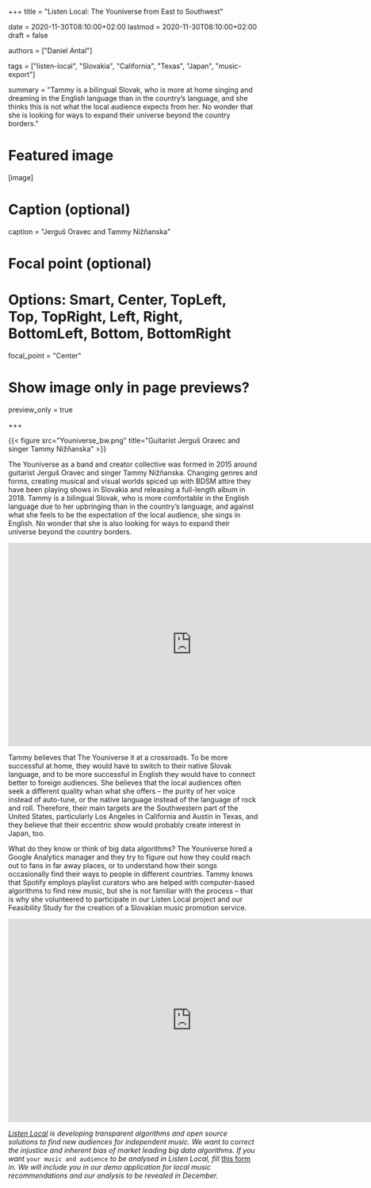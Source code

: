 +++
title = "Listen Local: The Youniverse from East to Southwest"

date = 2020-11-30T08:10:00+02:00
lastmod = 2020-11-30T08:10:00+02:00
draft = false

authors = ["Daniel Antal"]

tags = ["listen-local", "Slovakia", "California", "Texas", "Japan", "music-export"]

summary = "Tammy is a bilingual Slovak, who is more at home singing and dreaming in the English language than in the country’s language, and she thinks this is not what the local audience expects from her. No wonder that she is looking for ways to expand their universe beyond the country borders."


# Featured image
[image]
  # Caption (optional)
  caption = "Jerguš Oravec and Tammy Nižňanska"

  # Focal point (optional)
  # Options: Smart, Center, TopLeft, Top, TopRight, Left, Right, BottomLeft, Bottom, BottomRight
  focal_point = "Center"

  # Show image only in page previews?
  preview_only = true

+++

{{< figure src="Youniverse_bw.png" title="Guitarist Jerguš Oravec and singer Tammy Nižňanska" >}}
 
The Youniverse as a band and creator collective was formed in 2015 around guitarist Jerguš Oravec and singer Tammy Nižňanska. Changing genres and forms, creating musical and visual worlds spiced up with BDSM attire they have been playing shows in Slovakia and releasing a full-length album in 2018.  Tammy is a bilingual Slovak, who is more comfortable in the English language due to her upbringing than in the country’s language, and against what she feels to be the expectation of the local audience, she sings in English.  No wonder that she is also looking for ways to expand their universe beyond the country borders.

<iframe width="740" height="410" src="https://www.youtube.com/embed/bYsOnmUeLHE" frameborder="0" allow="accelerometer; autoplay; clipboard-write; encrypted-media; gyroscope; picture-in-picture" allowfullscreen></iframe>

Tammy believes that The Youniverse it at a crossroads.  To be more successful at home, they would have to switch to their native Slovak language, and to be more successful in English they would have to connect better to foreign audiences.  She believes that the local audiences often seek a different quality whan what she offers – the purity of her voice instead of auto-tune, or the native language instead of the language of rock and roll. Therefore, their main targets are the Southwestern part of the United States, particularly Los Angeles in California and Austin in Texas, and they believe that their eccentric show would probably create interest in Japan, too.

What do they know or think of big data algorithms? The Youniverse hired a Google Analytics manager and they try to figure out how they could reach out to fans in far away places, or to understand how their songs occasionally find their ways to people in different countries.  Tammy knows that Spotify employs playlist curators who are helped with computer-based algorithms to find new music, but she is not familiar with the process – that is why she volunteered to participate in our Listen Local project and our Feasibility Study for the creation of a Slovakian music promotion service.

<iframe src="https://open.spotify.com/embed/artist/1TIOHaY7eRJ6jZVA1NLYrk" width="740" height="410" frameborder="0" allowtransparency="true" allow="encrypted-media"></iframe>

*[Listen Local](https://dataandlyrics.com/tag/listen-local/) is developing transparent algorithms and open source solutions to find new audiences for independent music. We want to correct the injustice and inherent bias of market leading big data algorithms. If you want* `your music and audience` *to be analysed in Listen Local, fill* [this form](https://www.surveymonkey.com/r/ll_collector_2020) *in. We will include you in our demo application for local music recommendations and our analysis to be revealed in December.*
